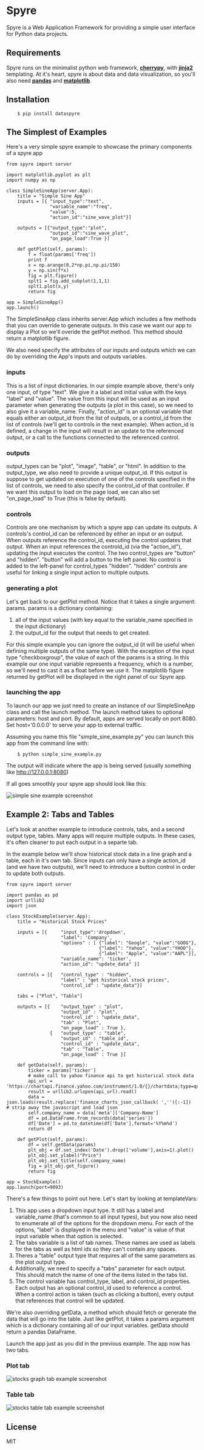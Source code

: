Spyre
=========

Spyre is a Web Application Framework for providing a simple user interface for Python data projects.


Requirements
----
Spyre runs on the minimalist python web framework, **[cherrypy]**, with **[jinja2]** templating. At it's heart, spyre is about data and data visualization, so you'll also need **[pandas]** and **[matplotlib]**.


Installation
----
```
    $ pip install dataspyre
```


The Simplest of Examples
----
Here's a very simple spyre example to showcase the primary components of a spyre app
```
from spyre import server

import matplotlib.pyplot as plt
import numpy as np

class SimpleSineApp(server.App):
	title = "Simple Sine App"
	inputs = [{ "input_type":"text",
				"variable_name":"freq",
				"value":5,
				"action_id":"sine_wave_plot"}]

	outputs = [{"output_type":"plot",
				"output_id":"sine_wave_plot",
				"on_page_load":True }]

	def getPlot(self, params):
		f = float(params['freq'])
		print f
		x = np.arange(0,2*np.pi,np.pi/150)
		y = np.sin(f*x)
		fig = plt.figure()
		splt1 = fig.add_subplot(1,1,1)
		splt1.plot(x,y)
		return fig

app = SimpleSineApp()
app.launch()
```

The SimpleSineApp class inherits server.App which includes a few methods that you can override to generate outputs. In this case we want our app to display a Plot so we'll overide the getPlot method. This method should return a matplotlib figure.

We also need specify the attributes of our inputs and outputs which we can do by overriding the App's inputs and outputs variables.

### inputs ###
This is a list of input dictionaries. In our simple example above, there's only one input, of type "text". We give it a label and initial value with the keys "label" and "value".  The value from this input will be used as an input parameter when generating the outputs (a plot in this case), so we need to also give it a variable_name. Finally, "action_id" is an optional variable that equals either an output_id from the list of outputs, or a control_id from the list of controls (we'll get to controls in the next example). When action_id is defined, a change in the input will result in an update to the referenced output, or a call to the functions connected to the referenced control. 

### outputs ###
output_types can be "plot", "image", "table", or "html". In addition to the output_type, we also need to provide a unique output_id. If this output is suppose to get updated on execution of one of the controls specified in the list of controls, we need to also specify the control_id of that controller. If we want this output to load on the page load, we can also set "on_page_load" to True (this is false by default).

### controls ###
Controls are one mechanism by which a spyre app can update its outputs. A controls's control_id can be referenced by either an input or an output. When outputs reference the control_id, executing the control updates that output. When an input references the controld_id (via the "action_id"), updating the input executes the control. The two control_types are "button" and "hidden". "button" will add a button to the left panel. No control is added to the left-panel for control_types "hidden". "hidden" controls are useful for linking a single input action to multiple outputs.

### generating a plot ###
Let's get back to our getPlot method. Notice that it takes a single argument: params. params is a dictionary containing:

1. all of the input values (with key equal to the variable_name specified in the input dictionary)
2. the output_id for the output that needs to get created.

For this simple example you can ignore the output_id (it will be useful when defining multiple outputs of the same type). With the exception of the input type "checkboxgroup", the value of each of the params is a string. In this example our one input variable represents a frequency, which is a number, so we'll need to cast it as a float before we use it.  The matplotlib figure returned by getPlot will be displayed in the right panel of our Spyre app.

### launching the app ###
To launch our app we just need to create an instance of our SimpleSineApp class and call the launch method. The launch method takes to optional parameters: host and port. By default, apps are served locally on port 8080. Set host='0.0.0.0' to serve your app to external traffic.

Assuming you name this file "simple_sine_example.py" you can launch this app from the command line with:
```
    $ python simple_sine_example.py
```
The output will indicate where the app is being served (usually something like http://127.0.0.1:8080)

If all goes smoothly your spyre app should look like this:

![simple sine example screenshot](https://raw.githubusercontent.com/adamhajari/spyre/master/examples/screenshots/simple_sine_screenshot.png)

Example 2: Tabs and Tables
----
Let's look at another example to introduce controls, tabs, and a second output type, tables. Many apps will require multiple outputs. In these cases, it's often cleaner to put each output in a separte tab. 

In the example below we'll show historical stock data in a line graph and a table, each in it's own tab.  Since inputs can only have a single action_id (and we have two outputs), we'll need to introduce a button control in order to update both outputs.


```
from spyre import server

import pandas as pd
import urllib2
import json

class StockExample(server.App):
	title = "Historical Stock Prices"

	inputs = [{		"input_type":'dropdown',
					"label": 'Company', 
					"options" : [ {"label": "Google", "value":"GOOG"},
								  {"label": "Yahoo", "value":"YHOO"},
								  {"label": "Apple", "value":"AAPL"}],
					"variable_name": 'ticker', 
					"action_id": "update_data" }]

	controls = [{	"control_type" : "hidden",
					"label" : "get historical stock prices",
					"control_id" : "update_data"}]

	tabs = ["Plot", "Table"]

	outputs = [{	"output_type" : "plot",
					"output_id" : "plot",
					"control_id" : "update_data",
					"tab" : "Plot",
					"on_page_load" : True },
				{	"output_type" : "table",
					"output_id" : "table_id",
					"control_id" : "update_data",
					"tab" : "Table",
					"on_page_load" : True }]

	def getData(self, params):
		ticker = params['ticker']
		# make call to yahoo finance api to get historical stock data
		api_url = 'https://chartapi.finance.yahoo.com/instrument/1.0/{}/chartdata;type=quote;range=3m/json'.format(ticker)
		result = urllib2.urlopen(api_url).read()
		data = json.loads(result.replace('finance_charts_json_callback( ','')[:-1])  # strip away the javascript and load json
		self.company_name = data['meta']['Company-Name']
		df = pd.DataFrame.from_records(data['series'])
		df['Date'] = pd.to_datetime(df['Date'],format='%Y%m%d')
		return df

	def getPlot(self, params):
		df = self.getData(params)
		plt_obj = df.set_index('Date').drop(['volume'],axis=1).plot()
		plt_obj.set_ylabel("Price")
		plt_obj.set_title(self.company_name)
		fig = plt_obj.get_figure()
		return fig

app = StockExample()
app.launch(port=9093)

```
There's a few things to point out here. Let's start by looking at templateVars:

1. This app uses a dropdown input type. It still has a label and variable_name (that's common to all input types), but you now also need to enumerate all of the options for the dropdown menu. For each of the options, "label" is displayed in the menu and "value" is value of that input variable when that option is selected.
2. The tabs variable is a list of tab names. These names are used as labels for the tabs as well as html ids so they can't contain any spaces.
3. Theres a "table" output type that requires all of the same parameters as the plot output type.
4. Additionally, we need to specify a "tabs" parameter for each output. This should match the name of one of the items listed in the tabs list.
5. The control variable has control_type, label, and control_id properties. Each output has an optional control_id used to reference a control. When a control action is taken (such as clicking a button), every output that references that control will be updated.

We're also overriding getData, a method which should fetch or generate the data that will go into the table.  Just like getPlot, it takes a params argument which is a dictionary containing all of our input variables. getData should return a pandas DataFrame.

Launch the app just as you did in the previous example. The app now has two tabs.

### Plot tab ###
![stocks graph tab example screenshot](https://raw.githubusercontent.com/adamhajari/spyre/master/examples/screenshots/stocks_graph_screenshot.png)


### Table tab ###
![stocks table tab example screenshot](https://raw.githubusercontent.com/adamhajari/spyre/master/examples/screenshots/stocks_table_screenshot.png)




License
----

MIT


[cherrypy]:http://docs.cherrypy.org/en/latest/install.html
[jinja2]:http://jinja.pocoo.org/docs/dev/intro/#installation
[pandas]:http://pandas.pydata.org/pandas-docs/stable/install.html#recommended-dependencies
[matplotlib]:http://matplotlib.org/users/installing.html
[simple sine example screenshot]:https://raw.githubusercontent.com/adamhajari/spyre/master/examples/screenshots/simple_sine_screenshot.png
